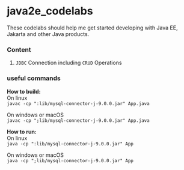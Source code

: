 # java2e_codelabs
These codelabs should help me get started developing with Java EE, Jakarta and other Java products.

### Content
1. `JDBC` Connection including `CRUD` Operations

### useful commands

**How to build:** <br>
On linux<br>
`javac -cp ":lib/mysql-connector-j-9.0.0.jar" App.java`

On windows or macOS<br>
`javac -cp ";lib/mysql-connector-j-9.0.0.jar" App.java`

**How to run:**<br>
On linux<br>
`java -cp ":lib/mysql-connector-j-9.0.0.jar" App`

On windows or macOS<br>
`java -cp ";lib/mysql-connector-j-9.0.0.jar" App`